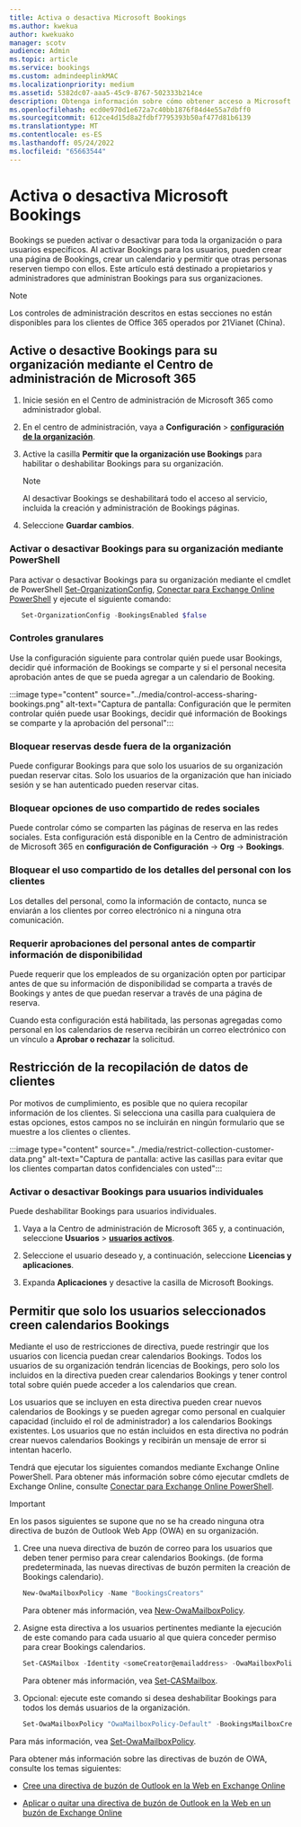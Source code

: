 ```yaml
---
title: Activa o desactiva Microsoft Bookings
ms.author: kwekua
author: kwekuako
manager: scotv
audience: Admin
ms.topic: article
ms.service: bookings
ms.custom: admindeeplinkMAC
ms.localizationpriority: medium
ms.assetid: 5382dc07-aaa5-45c9-8767-502333b214ce
description: Obtenga información sobre cómo obtener acceso a Microsoft Bookings en Microsoft 365.
ms.openlocfilehash: ecd0e970d1e672a7c40bb1876f84d4e55a7dbff0
ms.sourcegitcommit: 612ce4d15d8a2fdbf7795393b50af477d81b6139
ms.translationtype: MT
ms.contentlocale: es-ES
ms.lasthandoff: 05/24/2022
ms.locfileid: "65663544"
---
```

# <a name="turn-microsoft-bookings-on-or-off"></a>Activa o desactiva Microsoft Bookings

Bookings se pueden activar o desactivar para toda la organización o para usuarios específicos. Al activar Bookings para los usuarios, pueden crear una página de Bookings, crear un calendario y permitir que otras personas reserven tiempo con ellos. Este artículo está destinado a propietarios y administradores que administran Bookings para sus organizaciones.

> [!NOTE]
> Los controles de administración descritos en estas secciones no están disponibles para los clientes de Office 365 operados por 21Vianet (China).

## <a name="turn-bookings-on-or-off-for-your-organization-using-the-microsoft-365-admin-center"></a>Active o desactive Bookings para su organización mediante el Centro de administración de Microsoft 365

1. Inicie sesión en el Centro de administración de Microsoft 365 como administrador global.

2. En el centro de administración, vaya a **Configuración** \> <a href="https://go.microsoft.com/fwlink/p/?linkid=2053743" target="_blank">**configuración de la organización**</a>.

3. Active la casilla **Permitir que la organización use Bookings** para habilitar o deshabilitar Bookings para su organización.

   > [!NOTE]
   > Al desactivar Bookings se deshabilitará todo el acceso al servicio, incluida la creación y administración de Bookings páginas.

4. Seleccione **Guardar cambios**.

### <a name="turn-bookings-on-or-off-for-your-organization-using-powershell"></a>Activar o desactivar Bookings para su organización mediante PowerShell

Para activar o desactivar Bookings para su organización mediante el cmdlet de PowerShell [Set-OrganizationConfig](/powershell/module/exchange/set-organizationconfig), [Conectar para Exchange Online PowerShell](/powershell/exchange/connect-to-exchange-online-powershell) y ejecute el siguiente comando:

```PowerShell
   Set-OrganizationConfig -BookingsEnabled $false
```

### <a name="granular-controls"></a>Controles granulares

Use la configuración siguiente para controlar quién puede usar Bookings, decidir qué información de Bookings se comparte y si el personal necesita aprobación antes de que se pueda agregar a un calendario de Booking.

:::image type="content" source="../media/control-access-sharing-bookings.png" alt-text="Captura de pantalla: Configuración que le permiten controlar quién puede usar Bookings, decidir qué información de Bookings se comparte y la aprobación del personal":::

### <a name="block-bookings-from-outside-your-organization"></a>Bloquear reservas desde fuera de la organización

Puede configurar Bookings para que solo los usuarios de su organización puedan reservar citas. Solo los usuarios de la organización que han iniciado sesión y se han autenticado pueden reservar citas.

### <a name="block-social-sharing-options"></a>Bloquear opciones de uso compartido de redes sociales

Puede controlar cómo se comparten las páginas de reserva en las redes sociales. Esta configuración está disponible en la Centro de administración de Microsoft 365 en **configuración de Configuración** ->  **Org** ->  **Bookings**.

### <a name="block-sharing-staff-details-with-customers"></a>Bloquear el uso compartido de los detalles del personal con los clientes

Los detalles del personal, como la información de contacto, nunca se enviarán a los clientes por correo electrónico ni a ninguna otra comunicación.

### <a name="require-staff-approvals-before-sharing-freebusy-information"></a>Requerir aprobaciones del personal antes de compartir información de disponibilidad

Puede requerir que los empleados de su organización opten por participar antes de que su información de disponibilidad se comparta a través de Bookings y antes de que puedan reservar a través de una página de reserva.

Cuando esta configuración está habilitada, las personas agregadas como personal en los calendarios de reserva recibirán un correo electrónico con un vínculo a **Aprobar o rechazar** la solicitud.

## <a name="restrict-collection-of-customer-data"></a>Restricción de la recopilación de datos de clientes

Por motivos de cumplimiento, es posible que no quiera recopilar información de los clientes. Si selecciona una casilla para cualquiera de estas opciones, estos campos no se incluirán en ningún formulario que se muestre a los clientes o clientes.

:::image type="content" source="../media/restrict-collection-customer-data.png" alt-text="Captura de pantalla: active las casillas para evitar que los clientes compartan datos confidenciales con usted":::

### <a name="turn-bookings-on-or-off-for-individual-users"></a>Activar o desactivar Bookings para usuarios individuales

Puede deshabilitar Bookings para usuarios individuales.

1. Vaya a la Centro de administración de Microsoft 365 y, a continuación, seleccione **Usuarios** \> <a href="https://go.microsoft.com/fwlink/p/?linkid=834822" target="_blank">**usuarios activos**</a>.

1. Seleccione el usuario deseado y, a continuación, seleccione **Licencias y aplicaciones**.

1. Expanda **Aplicaciones** y desactive la casilla de Microsoft Bookings.

## <a name="allow-only-selected-users-to-create-bookings-calendars"></a>Permitir que solo los usuarios seleccionados creen calendarios Bookings

Mediante el uso de restricciones de directiva, puede restringir que los usuarios con licencia puedan crear calendarios Bookings. Todos los usuarios de su organización tendrán licencias de Bookings, pero solo los incluidos en la directiva pueden crear calendarios Bookings y tener control total sobre quién puede acceder a los calendarios que crean.

Los usuarios que se incluyen en esta directiva pueden crear nuevos calendarios de Bookings y se pueden agregar como personal en cualquier capacidad (incluido el rol de administrador) a los calendarios Bookings existentes. Los usuarios que no están incluidos en esta directiva no podrán crear nuevos calendarios Bookings y recibirán un mensaje de error si intentan hacerlo.

Tendrá que ejecutar los siguientes comandos mediante Exchange Online PowerShell. Para obtener más información sobre cómo ejecutar cmdlets de Exchange Online, consulte [Conectar para Exchange Online PowerShell](/powershell/exchange/connect-to-exchange-online-powershell).

> [!IMPORTANT]
> En los pasos siguientes se supone que no se ha creado ninguna otra directiva de buzón de Outlook Web App (OWA) en su organización.

1. Cree una nueva directiva de buzón de correo para los usuarios que deben tener permiso para crear calendarios Bookings. (de forma predeterminada, las nuevas directivas de buzón permiten la creación de Bookings calendario).

   ```PowerShell
   New-OwaMailboxPolicy -Name "BookingsCreators"
   ```

   Para obtener más información, vea [New-OwaMailboxPolicy](/powershell/module/exchange/new-owamailboxpolicy).

2. Asigne esta directiva a los usuarios pertinentes mediante la ejecución de este comando para cada usuario al que quiera conceder permiso para crear Bookings calendarios.

   ```PowerShell
   Set-CASMailbox -Identity <someCreator@emailaddress> -OwaMailboxPolicy "BookingsCreators"
   ```

   Para obtener más información, vea [Set-CASMailbox](/powershell/module/exchange/set-casmailbox).

3. Opcional: ejecute este comando si desea deshabilitar Bookings para todos los demás usuarios de la organización.

   ```PowerShell
   Set-OwaMailboxPolicy "OwaMailboxPolicy-Default" -BookingsMailboxCreationEnabled:$false
   ```

Para más información, vea [Set-OwaMailboxPolicy](/powershell/module/exchange/set-owamailboxpolicy).

Para obtener más información sobre las directivas de buzón de OWA, consulte los temas siguientes:

- [Cree una directiva de buzón de Outlook en la Web en Exchange Online](/exchange/clients-and-mobile-in-exchange-online/outlook-on-the-web/create-outlook-web-app-mailbox-policy)

- [Aplicar o quitar una directiva de buzón de Outlook en la Web en un buzón de Exchange Online](/exchange/clients-and-mobile-in-exchange-online/outlook-on-the-web/create-outlook-web-app-mailbox-policy)
